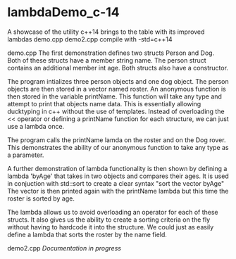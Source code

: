 # lambdaDemo_c-14
A showcase of the utility c++14 brings to the table with its improved lambdas
demo.cpp
demo2.cpp
compile with -std=c++14

demo.cpp
The first demonstration defines two structs Person and Dog. Both of these structs have a member string name. The person struct contains an additional member int age. Both structs also have a constructor.

The program intializes three person objects and one dog object. The person objects are then stored in a vector named roster. An anonymous function is then stored in the variable printName. This function will take any type and attempt to print that objects name data. This is essentially allowing ducktyping in c++ without the use of templates. Instead of overloading the  << operator or defining a printName function for each structure, we can just use a lambda once.

The program calls the printName lamda on the roster and on the Dog rover. This demonstrates the ability of our anonymous function to take any type as a parameter.

A further demonstration of lambda functionality is then shown by defining a lambda 'byAge' that takes in two objects and compares their ages. It is used in conjuction with std::sort to create a clear syntax "sort the vector byAge"
The vector is then printed again with the printName lambda but this time the roster is sorted by age.

The lambda allows us to avoid overloading an operator for each of these structs. It also gives us the ability to create a sorting criteria on the fly without having to hardcode it into the structure. We could just as easily define a lambda that sorts the roster by the name field.

demo2.cpp
*Documentation in progress*
